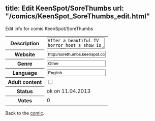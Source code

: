 title: Edit KeenSpot/SoreThumbs
url: "/comics/KeenSpot_SoreThumbs_edit.html"
---
Edit info for comic KeenSpot/SoreThumbs

<form name="comic" action="http://gaepostmail.appengine.com/comic" name="post">
<table class="comicinfo">
<tr>
<th>Description</th><td><textarea name="description">After a beautiful TV horror host's show is cancelled, she's forced to move home to Mayflower, New Jersey and interact with her family and old friends.</textarea></td>
</tr>
<tr>
<th>Website</th><td><input type="text" name="url" value="http://sorethumbs.keenspot.com/"/></td>
</tr>
<tr>
<th>Genre</th><td><input type="text" name="genre" value="Other"/></td>
</tr>
<tr>
<th>Language</th><td><input type="text" name="language" value="English"/></td>
</tr>
<tr>
<th>Adult content</th><td><input type="checkbox" name="adult" value="adult" /></td>
</tr>
<tr>
<th>Status</th><td>ok on 11.04.2013</td>
</tr>
<tr>
<th>Votes</th><td>0</div></td>
</tr>
</table>
</form>

Back to the [comic](/comics/KeenSpot_SoreThumbs.html).
